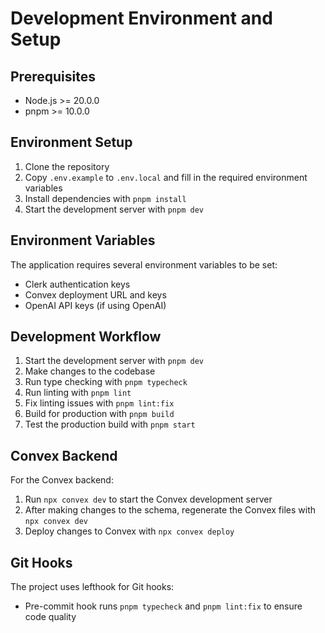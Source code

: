 # Development Environment and Setup

## Prerequisites

- Node.js >= 20.0.0
- pnpm >= 10.0.0

## Environment Setup

1. Clone the repository
2. Copy `.env.example` to `.env.local` and fill in the required environment variables
3. Install dependencies with `pnpm install`
4. Start the development server with `pnpm dev`

## Environment Variables

The application requires several environment variables to be set:

- Clerk authentication keys
- Convex deployment URL and keys
- OpenAI API keys (if using OpenAI)

## Development Workflow

1. Start the development server with `pnpm dev`
2. Make changes to the codebase
3. Run type checking with `pnpm typecheck`
4. Run linting with `pnpm lint`
5. Fix linting issues with `pnpm lint:fix`
6. Build for production with `pnpm build`
7. Test the production build with `pnpm start`

## Convex Backend

For the Convex backend:

1. Run `npx convex dev` to start the Convex development server
2. After making changes to the schema, regenerate the Convex files with `npx convex dev`
3. Deploy changes to Convex with `npx convex deploy`

## Git Hooks

The project uses lefthook for Git hooks:

- Pre-commit hook runs `pnpm typecheck` and `pnpm lint:fix` to ensure code quality
